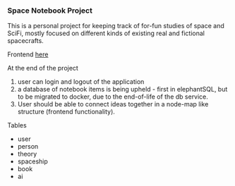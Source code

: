 ### Space Notebook Project

This is a personal project for keeping track of for-fun studies of space and SciFi, mostly focused on different kinds of existing real and fictional spacecrafts.

Frontend [here](https://github.com/ssuihko/SpaceProjectFrontend)

At the end of the project 
1. user can login and logout of the application
2. a database of notebook items is being upheld - first in elephantSQL, but to be migrated to docker, due to the end-of-life of the db service.
3. User should be able to connect ideas together in a node-map like structure (frontend functionality).

Tables
- user
- person
- theory
- spaceship
- book
- ai
